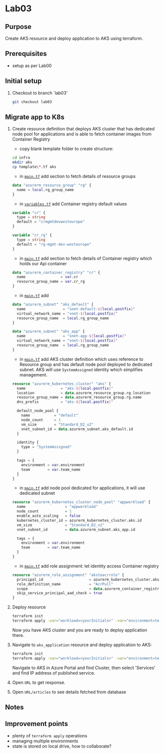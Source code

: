 # Lab03

## Purpose

Create AKS resource and deploy application to AKS using terraform.

## Prerequisites

- setup as per Lab00

## Initial setup

1. Checkout to branch `lab03'
    ```bash
    git checkout lab03
    ```

## Migrate app to K8s

1.  Create resource definition that deploys AKS cluster that has dedicated node pool for applications and is able to fetch container images from Container Registry
    - copy blank template folder to create structure:
    ```bash
    cd infra
    mkdir aks
    cp template\*.tf aks
    ```
    - in [`main.tf`](../infra/aks/main.tf) add section to fetch details of resource groups
    ```terraform
    data "azurerm_resource_group" "rg" {
      name = local.rg_group_name
    }
    ```
    - in [`variables.tf`](../infra/aks/variables.tf) add Container registry default values
    ```terraform
    variable "cr" {
      type = string
      default = "crmgmtdevwesteurope"
    }
    
    variable "cr_rg" {
      type = string
      default = "rg-mgmt-dev-westeurope"
    }
    ```
    - in [`main.tf`](../infra/aks/main.tf) add section to fetch details of Container registry which holds our Api container
    ```terraform
    data "azurerm_container_registry" "cr" {
      name                = var.cr
      resource_group_name = var.cr_rg
    }
    ``` 

    - in [`main.tf`](../infra/aks/main.tf) add 
    ```terraform
    data "azurerm_subnet" "aks_default" {
      name                 = "snet-default-${local.postfix}"
      virtual_network_name = "vnet-${local.postfix}"
      resource_group_name  = local.rg_group_name
    }
    
    data "azurerm_subnet" "aks_app" {
      name                 = "snet-app-${local.postfix}"
      virtual_network_name = "vnet-${local.postfix}"
      resource_group_name  = local.rg_group_name
    }
    ```
    - in [`main.tf`](../infra/aks/main.tf) add AKS cluster definition which uses reference to Resource group and has default node pool deployed to dedicated subnet. 
    AKS will use `SystemAssigned` identity which simplifies management.
    ```terraform
    resource "azurerm_kubernetes_cluster" "aks" {
      name                = "aks-${local.postfix}"
      location            = data.azurerm_resource_group.rg.location
      resource_group_name = data.azurerm_resource_group.rg.name
      dns_prefix          = "aks-${local.postfix}"
    
      default_node_pool {
        name           = "default"
        node_count     = 1
        vm_size        = "Standard_D2_v2"
        vnet_subnet_id = data.azurerm_subnet.aks_default.id
      }
    
      identity {
        type = "SystemAssigned"
      }
    
      tags = {
        environment = var.environment
        team        = var.team_name
      }
    }
    ```
    - in [`main.tf`](../infra/aks/main.tf) add node pool dedicated for applications, it will use dedicated subnet
    ```terraform
    resource "azurerm_kubernetes_cluster_node_pool" "appworkload" {
      name                  = "appworkload"
      node_count            = 1
      enable_auto_scaling   = false
      kubernetes_cluster_id = azurerm_kubernetes_cluster.aks.id
      vm_size               = "Standard_D2_v2"
      vnet_subnet_id        = data.azurerm_subnet.aks_app.id
    
      tags = {
        environment = var.environment
        team        = var.team_name
      }
    }
    ```
    - in [`main.tf`](../infra/aks/main.tf) add role assignment: let identity access Container registry
    ```terraform
    resource "azurerm_role_assignment" "akstoacrrole" {
      principal_id                     = azurerm_kubernetes_cluster.aks.kubelet_identity[0].object_id
      role_definition_name             = "AcrPull"
      scope                            = data.azurerm_container_registry.cr.id
      skip_service_principal_aad_check = true
    }
    ```
2. Deploy resource
    ```bash
    terraform init
    terraform apply -var="workload=<yourInitials>" -var="environment=test"
    ```
    Now you have AKS cluster and you are ready to deploy application there.

4.  Navigate to `aks_application` resource and deploy application to AKS:
    ```bash
    terraform init
    terraform apply -var="workload=<yourInitials>" -var="environment=test"
    ```
    Navigate to AKS in Azure Portal and find Cluster, then select 'Services' and find IP address of published service. 

5. Open `URL` to get response.

6. Open `URL/articles` to see details fetched from database

## Notes

## Improvement points

- plenty of `terraform apply` operations
- managing multiple environments
- state is stored on local drive, how to collaborate?
